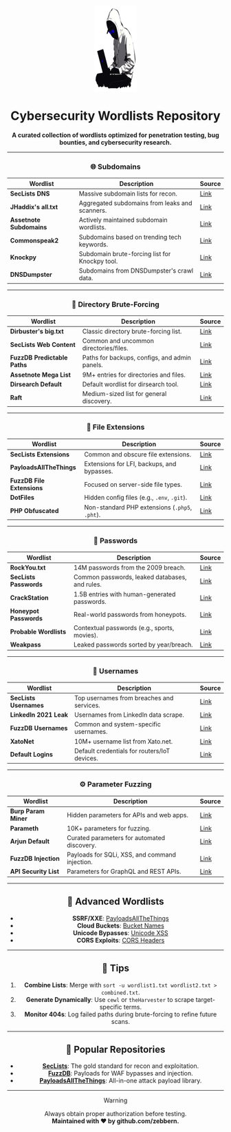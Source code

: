 <div align="center">
   <a href="https://github.com/zebbern/Zefoy-Automator-2025">
      <img src="https://github.com/zebbern/zebbern/raw/main/test9.gif" height="200" width="20%" align="center" />
   </a>

# Cybersecurity Wordlists Repository  
**A curated collection of wordlists optimized for penetration testing, bug bounties, and cybersecurity research.**  

---

### 🌐 **Subdomains**  
| Wordlist | Description | Source |  
|----------|-------------|--------|  
| **SecLists DNS** | Massive subdomain lists for recon. | [Link](https://github.com/danielmiessler/SecLists/tree/master/Discovery/DNS) |  
| **JHaddix's all.txt** | Aggregated subdomains from leaks and scanners. | [Link](https://gist.github.com/jhaddix/86a06c5dc309d08580a018c66354a056) |  
| **Assetnote Subdomains** | Actively maintained subdomain wordlists. | [Link](https://wordlists.assetnote.io/subdomains/) |  
| **Commonspeak2** | Subdomains based on trending tech keywords. | [Link](https://github.com/assetnote/commonspeak2/tree/master/subdomains) |  
| **Knockpy** | Subdomain brute-forcing list for Knockpy tool. | [Link](https://github.com/guelfoweb/knock/tree/master/wordlist) |  
| **DNSDumpster** | Subdomains from DNSDumpster's crawl data. | [Link](https://github.com/UnaPibaGeek/dnsdumpster-scraper) |  

---

### 📂 **Directory Brute-Forcing**  
| Wordlist | Description | Source |  
|----------|-------------|--------|  
| **Dirbuster's big.txt** | Classic directory brute-forcing list. | [Link](https://gitlab.com/kalilinux/packages/dirbuster/-/blob/kali/master/wordlists/directory-list-2.3-big.txt) |  
| **SecLists Web Content** | Common and uncommon directories/files. | [Link](https://github.com/danielmiessler/SecLists/tree/master/Discovery/Web-Content) |  
| **FuzzDB Predictable Paths** | Paths for backups, configs, and admin panels. | [Link](https://github.com/fuzzdb-project/fuzzdb/tree/master/discovery/predictable-filepaths) |  
| **Assetnote Mega List** | 9M+ entries for directories and files. | [Link](https://wordlists.assetnote.io/data/web-content/) |  
| **Dirsearch Default** | Default wordlist for dirsearch tool. | [Link](https://github.com/maurosoria/dirsearch/tree/master/db) |  
| **Raft** | Medium-sized list for general discovery. | [Link](https://github.com/danielmiessler/SecLists/blob/master/Discovery/Web-Content/raft-medium-directories.txt) |  

---

### 📄 **File Extensions**  
| Wordlist | Description | Source |  
|----------|-------------|--------|  
| **SecLists Extensions** | Common and obscure file extensions. | [Link](https://github.com/danielmiessler/SecLists/blob/master/Discovery/Web-Content/web-extensions.txt) |  
| **PayloadsAllTheThings** | Extensions for LFI, backups, and bypasses. | [Link](https://github.com/swisskyrepo/PayloadsAllTheThings/blob/master/Wordlists/Extensions.txt) |  
| **FuzzDB File Extensions** | Focused on server-side file types. | [Link](https://github.com/fuzzdb-project/fuzzdb/tree/master/discovery/file-extensions) |  
| **DotFiles** | Hidden config files (e.g., `.env`, `.git`). | [Link](https://github.com/danielmiessler/SecLists/blob/master/Discovery/Web-Content/dotfiles.txt) |  
| **PHP Obfuscated** | Non-standard PHP extensions (`.php5`, `.pht`). | [Link](https://github.com/danielmiessler/SecLists/blob/master/Discovery/Web-Content/web-extensions-php.txt) |  

---

### 🔑 **Passwords**  
| Wordlist | Description | Source |  
|----------|-------------|--------|  
| **RockYou.txt** | 14M passwords from the 2009 breach. | [Link](https://github.com/brannondorsey/naive-hashcat/releases) |  
| **SecLists Passwords** | Common passwords, leaked databases, and rules. | [Link](https://github.com/danielmiessler/SecLists/tree/master/Passwords) |  
| **CrackStation** | 1.5B entries with human-generated passwords. | [Link](https://crackstation.net/crackstation-wordlist-password-cracking-dictionary.htm) |  
| **Honeypot Passwords** | Real-world passwords from honeypots. | [Link](https://github.com/clem9669/honeypot-passwords) |  
| **Probable Wordlists** | Contextual passwords (e.g., sports, movies). | [Link](https://github.com/berzerk0/Probable-Wordlists) |  
| **Weakpass** | Leaked passwords sorted by year/breach. | [Link](https://weakpass.com/) |  

---

### 👤 **Usernames**  
| Wordlist | Description | Source |  
|----------|-------------|--------|  
| **SecLists Usernames** | Top usernames from breaches and services. | [Link](https://github.com/danielmiessler/SecLists/tree/master/Usernames) |  
| **LinkedIn 2021 Leak** | Usernames from LinkedIn data scrape. | [Link](https://github.com/Orange-Cyberdefense/ocd-mindmaps/blob/main/wordlists/usernames-linkedin.txt) |  
| **FuzzDB Usernames** | Common and system-specific usernames. | [Link](https://github.com/fuzzdb-project/fuzzdb/tree/master/discovery/usernames) |  
| **XatoNet** | 10M+ username list from Xato.net. | [Link](https://github.com/jeanphorn/wordlist/blob/master/usernames.txt) |  
| **Default Logins** | Default credentials for routers/IoT devices. | [Link](https://github.com/rapid7/wordlists/blob/master/Default_Logins/default-logins.csv) |  

---

### ⚙️ **Parameter Fuzzing**  
| Wordlist | Description | Source |  
|----------|-------------|--------|  
| **Burp Param Miner** | Hidden parameters for APIs and web apps. | [Link](https://github.com/PortSwigger/param-miner/tree/master/resources) |  
| **Parameth** | 10K+ parameters for fuzzing. | [Link](https://github.com/maK-/parameth/blob/master/params.txt) |  
| **Arjun Default** | Curated parameters for automated discovery. | [Link](https://github.com/s0md3v/Arjun/blob/master/arjun/db/params.txt) |  
| **FuzzDB Injection** | Payloads for SQLi, XSS, and command injection. | [Link](https://github.com/fuzzdb-project/fuzzdb/tree/master/attack) |  
| **API Security List** | Parameters for GraphQL and REST APIs. | [Link](https://github.com/smodnix/31-days-of-API-Security-Tips/blob/master/wordlist/api_endpoints.txt) |  

---

## 🚀 **Advanced Wordlists**  
- **SSRF/XXE**: [PayloadsAllTheThings](https://github.com/swisskyrepo/PayloadsAllTheThings/tree/master/XXE%20Injection)  
- **Cloud Buckets**: [Bucket Names](https://github.com/gwen001/s3-buckets-finder/blob/master/wordlists/bucket-names.txt)  
- **Unicode Bypasses**: [Unicode XSS](https://github.com/swisskyrepo/PayloadsAllTheThings/tree/master/XSS%20Injection#unicode)  
- **CORS Exploits**: [CORS Headers](https://github.com/swisskyrepo/PayloadsAllTheThings/blob/master/CORS%20Misconfiguration/CORS-headers.md)  

---

## 🔧 **Tips**  
1. **Combine Lists**: Merge with `sort -u wordlist1.txt wordlist2.txt > combined.txt`.  
2. **Generate Dynamically**: Use `cewl` or `theHarvester` to scrape target-specific terms.  
3. **Monitor 404s**: Log failed paths during brute-forcing to refine future scans.  

---

## 🌟 **Popular Repositories**  
- **[SecLists](https://github.com/danielmiessler/SecLists)**: The gold standard for recon and exploitation.  
- **[FuzzDB](https://github.com/fuzzdb-project/fuzzdb)**: Payloads for WAF bypasses and injection.  
- **[PayloadsAllTheThings](https://github.com/swisskyrepo/PayloadsAllTheThings)**: All-in-one attack payload library.  

---

> [!WARNING]  
Always obtain proper authorization before testing.  
**Maintained with ❤️ by github.com/zebbern.**  


</div>
